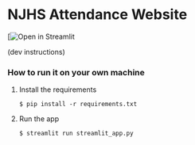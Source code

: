 # NJHS Attendance Website

[![Open in Streamlit](https://njhsattendance.streamlit.app/)

(dev instructions)
### How to run it on your own machine

1. Install the requirements

   ```
   $ pip install -r requirements.txt
   ```

2. Run the app

   ```
   $ streamlit run streamlit_app.py
   ```
